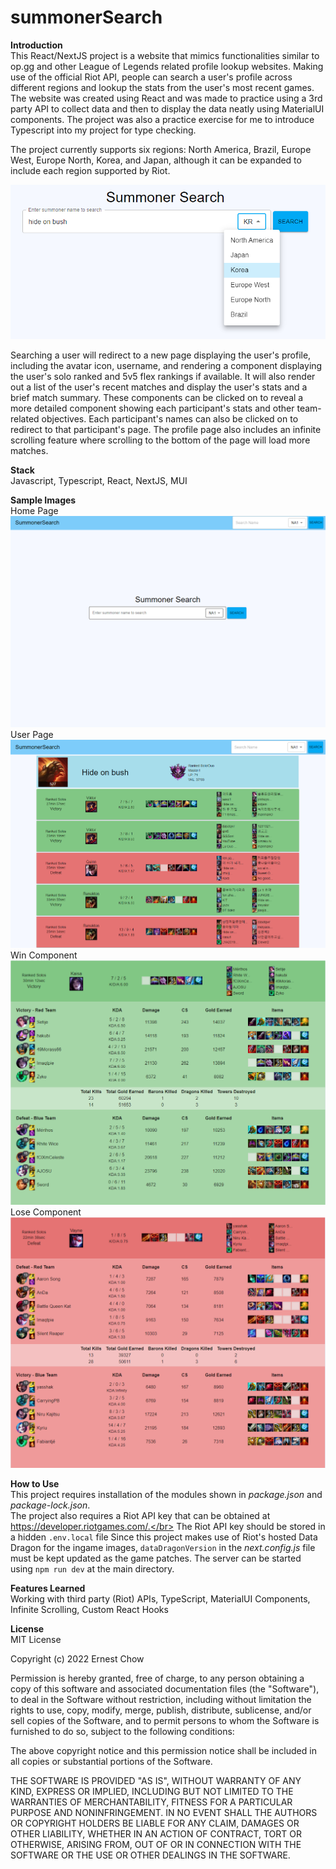 # summonerSearch

**Introduction**</br>
This React/NextJS project is a website that mimics functionalities similar to op.gg and other League of Legends related profile lookup websites. 
Making use of the official Riot API, people can search a user's profile across different regions and lookup the stats from the user's most recent games. 
The website was created using React and was made to practice using a 3rd party API to collect data and then to display the data neatly using MaterialUI components. 
The project was also a practice exercise for me to introduce Typescript into my project for type checking.

The project currently supports six regions: North America, Brazil, Europe West, Europe North, Korea, and Japan, although it can be expanded to include each region supported by Riot.

![Sample Images](https://github.com/ErnestC30/summonersearch/blob/main/sample_images/SearchBar.PNG)

Searching a user will redirect to a new page displaying the user's profile, including the avatar icon, username, and rendering a component displaying the user's solo ranked and 5v5 flex rankings if available. It will also render out a list of the user's recent matches and display the user's stats and a brief match summary. These components can be clicked on to reveal a more detailed component showing each participant's stats and other team-related objectives. Each participant's names can also be clicked on to redirect to that participant's page. The profile page also includes an infinite scrolling feature where scrolling to the bottom of the page will load more matches.

**Stack**</br>
Javascript, Typescript, React, NextJS, MUI 

**Sample Images**</br>
Home Page
![Sample Images](https://github.com/ErnestC30/summonersearch/blob/main/sample_images/HomePage.PNG)
User Page
![Sample Images](https://github.com/ErnestC30/summonersearch/blob/main/sample_images/UserPage.PNG)
Win Component
![Sample Images](https://github.com/ErnestC30/summonersearch/blob/main/sample_images/WinDetails.PNG)
Lose Component
![Sample Images](https://github.com/ErnestC30/summonersearch/blob/main/sample_images/LoseDetails.PNG)

**How to Use**</br>
This project requires installation of the modules shown in *package.json* and *package-lock.json*.</br>
The project also requires a Riot API key that can be obtained at https://developer.riotgames.com/.</br>
The Riot API key should be stored in a hidden `.env.local` file 
Since this project makes use of Riot's hosted Data Dragon for the ingame images, `dataDragonVersion` in the *next.config.js* file must be kept updated as the game patches.
The server can be started using `npm run dev` at the main directory.

**Features Learned**<br>
Working with third party (Riot) APIs, TypeScript, MaterialUI Components, Infinite Scrolling, Custom React Hooks

**License**<br/>
MIT License

Copyright (c) 2022 Ernest Chow

Permission is hereby granted, free of charge, to any person obtaining a copy of this software and associated documentation files (the "Software"), to deal in the Software without restriction, including without limitation the rights to use, copy, modify, merge, publish, distribute, sublicense, and/or sell copies of the Software, and to permit persons to whom the Software is furnished to do so, subject to the following conditions:

The above copyright notice and this permission notice shall be included in all copies or substantial portions of the Software.

THE SOFTWARE IS PROVIDED "AS IS", WITHOUT WARRANTY OF ANY KIND, EXPRESS OR IMPLIED, INCLUDING BUT NOT LIMITED TO THE WARRANTIES OF MERCHANTABILITY, FITNESS FOR A PARTICULAR PURPOSE AND NONINFRINGEMENT. IN NO EVENT SHALL THE AUTHORS OR COPYRIGHT HOLDERS BE LIABLE FOR ANY CLAIM, DAMAGES OR OTHER LIABILITY, WHETHER IN AN ACTION OF CONTRACT, TORT OR OTHERWISE, ARISING FROM, OUT OF OR IN CONNECTION WITH THE SOFTWARE OR THE USE OR OTHER DEALINGS IN THE SOFTWARE.
